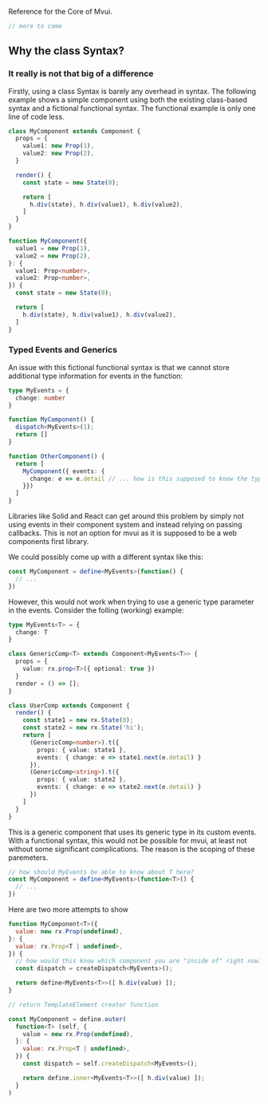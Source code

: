 Reference for the Core of Mvui.

```typescript
// more to come
```


## Why the class Syntax?

### It really is not that big of a difference

Firstly, using a class Syntax is barely any overhead in syntax. The following example
shows a simple component using both the existing class-based syntax and a fictional
functional syntax. The functional example is only one line of code less.

```typescript
class MyComponent extends Component {
  props = {
    value1: new Prop(1),
    value2: new Prop(2),
  }

  render() {
    const state = new State(0);

    return [
      h.div(state), h.div(value1), h.div(value2),
    ]
  }
}
```

```typescript
function MyComponent({
  value1 = new Prop(1),
  value2 = new Prop(2),
}: {
  value1: Prop<number>,
  value2: Prop<number>,
}) {
  const state = new State(0);

  return [
    h.div(state), h.div(value1), h.div(value2),
  ]
}
```

### Typed Events and Generics

An issue with this fictional functional syntax is that we cannot store additional type
information for events in the function:

```typescript
type MyEvents = {
  change: number
}

function MyComponent() {
  dispatch<MyEvents>(1);
  return []
}

function OtherComponent() {
  return [
    MyComponent({ events: {
      change: e => e.detail // ... how is this supposed to know the type?
    }})
  ]
}
```

Libraries like Solid and React can get around this problem by simply not using events in
their component system and instead relying on passing callbacks. This is not an option for
mvui as it is supposed to be a web components first library.

We could possibly come up with a different syntax like this:

```typescript
const MyComponent = define<MyEvents>(function() {
  // ...
})
```

However, this would not work when trying to use a generic type parameter in the events.
Consider the folling (working) example:

```typescript
type MyEvents<T> = {
  change: T
}

class GenericComp<T> extends Component<MyEvents<T>> {
  props = {
    value: rx.prop<T>({ optional: true })
  }
  render = () => [];
}

class UserComp extends Component {
  render() {
    const state1 = new rx.State(0);
    const state2 = new rx.State('hi');
    return [
      (GenericComp<number>).t({
        props: { value: state1 },
        events: { change: e => state1.next(e.detail) }
      }),
      (GenericComp<string>).t({
        props: { value: state2 },
        events: { change: e => state2.next(e.detail) }
      })
    ]
  }
}
```

This is a generic component that uses its generic type in its custom events. With a
functional syntax, this would not be possible for mvui, at least not without some
significant complications. The reason is the scoping of these paremeters.

```typescript
// how should MyEvents be able to know about T here?
const MyComponent = define<MyEvents>(function<T>() {
  // ...
})
```

Here are two more attempts to show

```js
function MyComponent<T>({
  value: new rx.Prop(undefined),
}: {
  value: rx.Prop<T | undefined>,
}) {
  // how would this know which component you are "inside of" right now?
  const dispatch = createDispatch<MyEvents>(); 

  return define<MyEvents<T>>([ h.div(value) ]);
}

// return TemplateElement creator function
```


```js
const MyComponent = define.outer(
  function<T> (self, {
    value = new rx.Prop(undefined),
  }: {
    value: rx.Prop<T | undefined>,
  }) {
    const dispatch = self.createDispatch<MyEvents>();

    return define.inner<MyEvents<T>>([ h.div(value) ]);
  }
)
```
